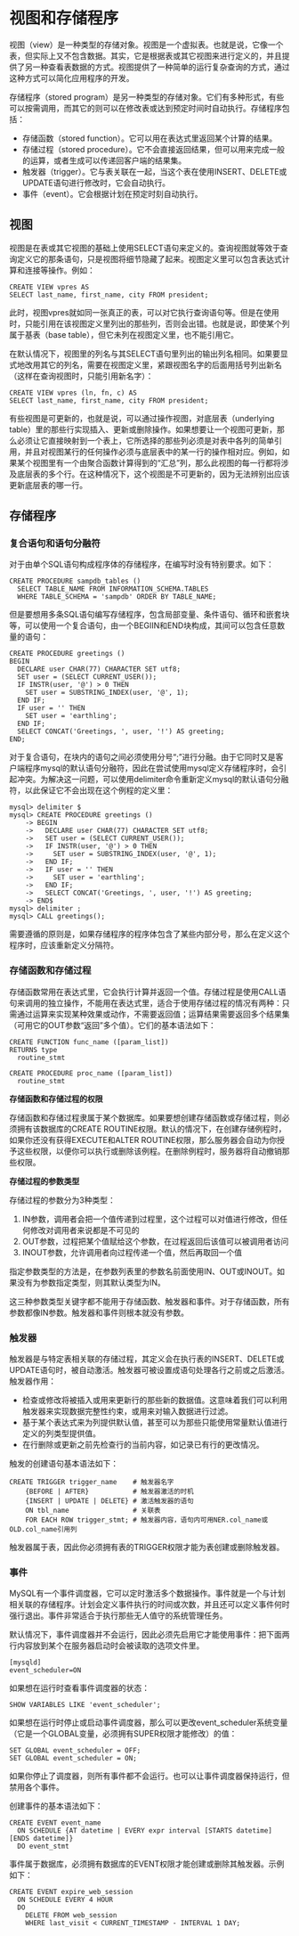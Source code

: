 # 视图和存储程序

视图（view）是一种类型的存储对象。视图是一个虚拟表。也就是说，它像一个表，但实际上又不包含数据。其实，它是根据表或其它视图来进行定义的，并且提供了另一种查看表数据的方式。视图提供了一种简单的运行复杂查询的方式，通过这种方式可以简化应用程序的开发。

存储程序（stored program）是另一种类型的存储对象。它们有多种形式，有些可以按需调用，而其它的则可以在修改表或达到预定时间时自动执行。存储程序包括：
- 存储函数（stored function）。它可以用在表达式里返回某个计算的结果。
- 存储过程（stored procedure）。它不会直接返回结果，但可以用来完成一般的运算，或者生成可以传递回客户端的结果集。
- 触发器（trigger）。它与表关联在一起，当这个表在使用INSERT、DELETE或UPDATE语句进行修改时，它会自动执行。
- 事件（event）。它会根据计划在预定时刻自动执行。


## 视图

视图是在表或其它视图的基础上使用SELECT语句来定义的。查询视图就等效于查询定义它的那条语句，只是视图将细节隐藏了起来。视图定义里可以包含表达式计算和连接等操作。例如：

````
CREATE VIEW vpres AS
SELECT last_name, first_name, city FROM president;
````

此时，视图vpres就如同一张真正的表，可以对它执行查询语句等。但是在使用时，只能引用在该视图定义里列出的那些列，否则会出错。也就是说，即使某个列属于基表（base table），但它未列在视图定义里，也不能引用它。

在默认情况下，视图里的列名与其SELECT语句里列出的输出列名相同。如果要显式地改用其它的列名，需要在视图定义里，紧跟视图名字的后面用括号列出新名（这样在查询视图时，只能引用新名字）：

````
CREATE VIEW vpres (ln, fn, c) AS
SELECT last_name, first_name, city FROM president;
````

有些视图是可更新的，也就是说，可以通过操作视图，对底层表（underlying table）里的那些行实现插入、更新或删除操作。如果想要让一个视图可更新，那么必须让它直接映射到一个表上，它所选择的那些列必须是对表中各列的简单引用，并且对视图某行的任何操作必须与底层表中的某一行的操作相对应。例如，如果某个视图里有一个由聚合函数计算得到的“汇总”列，那么此视图的每一行都将涉及底层表的多个行。在这种情况下，这个视图是不可更新的，因为无法辨别出应该更新底层表的哪一行。


## 存储程序

### 复合语句和语句分融符

对于由单个SQL语句构成程序体的存储程序，在编写时没有特别要求。如下：

````
CREATE PROCEDURE sampdb_tables ()
  SELECT TABLE_NAME FROM INFORMATION_SCHEMA.TABLES
  WHERE TABLE_SCHEMA = 'sampdb' ORDER BY TABLE_NAME;
````

但是要想用多条SQL语句编写存储程序，包含局部变量、条件语句、循环和嵌套块等，可以使用一个复合语句，由一个BEGIIN和END块构成，其间可以包含任意数量的语句：

````
CREATE PROCEDURE greetings ()
BEGIN
  DECLARE user CHAR(77) CHARACTER SET utf8;
  SET user = (SELECT CURRENT_USER());
  IF INSTR(user, '@') > 0 THEN
    SET user = SUBSTRING_INDEX(user, '@', 1);
  END IF;
  IF user = '' THEN
    SET user = 'earthling';
  END IF;
  SELECT CONCAT('Greetings, ', user, '!') AS greeting;
END;
````

对于复合语句，在块内的语句之间必须使用分号“;”进行分融。由于它同时又是客户端程序mysql的默认语句分融符，因此在尝试使用mysql定义存储程序时，会引起冲突。为解决这一问题，可以使用delimiter命令重新定义mysql的默认语句分融符，以此保证它不会出现在这个例程的定义里：

````
mysql> delimiter $
mysql> CREATE PROCEDURE greetings ()
    -> BEGIN
    ->   DECLARE user CHAR(77) CHARACTER SET utf8;
    ->   SET user = (SELECT CURRENT_USER());
    ->   IF INSTR(user, '@') > 0 THEN
    ->     SET user = SUBSTRING_INDEX(user, '@', 1);
    ->   END IF;
    ->   IF user = '' THEN
    ->     SET user = 'earthling';
    ->   END IF;
    ->   SELECT CONCAT('Greetings, ', user, '!') AS greeting;
    -> END$
mysql> delimiter ;
mysql> CALL greetings();
````

需要遵循的原则是，如果存储程序的程序体包含了某些内部分号，那么在定义这个程序时，应该重新定义分隔符。


### 存储函数和存储过程

存储函数常用在表达式里，它会执行计算并返回一个值。存储过程是使用CALL语句来调用的独立操作，不能用在表达式里，适合于使用存储过程的情况有两种：只需通过运算来实现某种效果或动作，不需要返回值；运算结果需要返回多个结果集（可用它的OUT参数“返回”多个值）。它们的基本语法如下：

````
CREATE FUNCTION func_name ([param_list])
RETURNS type
  routine_stmt

CREATE PROCEDURE proc_name ([param_list])
  routine_stmt
````

**存储函数和存储过程的权限**

存储函数和存储过程隶属于某个数据库。如果要想创建存储函数或存储过程，则必须拥有该数据库的CREATE ROUTINE权限。默认的情况下，在创建存储例程时，如果你还没有获得EXECUTE和ALTER ROUTINE权限，那么服务器会自动为你授予这些权限，以便你可以执行或删除该例程。在删除例程时，服务器将自动撤销那些权限。

**存储过程的参数类型**

存储过程的参数分为3种类型：
1. IN参数，调用者会把一个值传递到过程里，这个过程可以对值进行修改，但任何修改对调用者来说都是不可见的
2. OUT参数，过程把某个值赋给这个参数，在过程返回后该值可以被调用者访问
3. INOUT参数，允许调用者向过程传递一个值，然后再取回一个值

指定参数类型的方法是，在参数列表里的参数名前面使用IN、OUT或INOUT。如果没有为参数指定类型，则其默认类型为IN。

这三种参数类型关键字都不能用于存储函数、触发器和事件。对于存储函数，所有参数都像IN参数。触发器和事件则根本就没有参数。



### 触发器

触发器是与特定表相关联的存储过程，其定义会在执行表的INSERT、DELETE或UPDATE语句时，被自动激活。触发器可被设置成语句处理各行之前或之后激活。触发器作用：

- 检查或修改将被插入或用来更新行的那些新的数据值。这意味着我们可以利用触发器来实现数据完整性约束，或用来对输入数据进行过滤。
- 基于某个表达式来为列提供默认值，甚至可以为那些只能使用常量默认值进行定义的列类型提供值。
- 在行删除或更新之前先检查行的当前内容，如记录已有行的更改情况。

触发的创建语句基本语法如下：

````
CREATE TRIGGER trigger_name    # 触发器名字
    {BEFORE | AFTER}           # 触发器激活的时机
    {INSERT | UPDATE | DELETE} # 激活触发器的语句
    ON tbl_name                # 关联表
    FOR EACH ROW trigger_stmt; # 触发器内容，语句内可用NER.col_name或OLD.col_name引用列
````

触发器属于表，因此你必须拥有表的TRIGGER权限才能为表创建或删除触发器。


### 事件

MySQL有一个事件调度器，它可以定时激活多个数据操作。事件就是一个与计划相关联的存储程序。计划会定义事件执行的时间或次数，并且还可以定义事件何时强行退出。事件非常适合于执行那些无人值守的系统管理任务。

默认情况下，事件调度器并不会运行，因此必须先启用它才能使用事件：把下面两行内容放到某个在服务器启动时会被读取的选项文件里。

````
[mysqld]
event_scheduler=ON
````

如果想在运行时查看事件调度器的状态：

    SHOW VARIABLES LIKE 'event_scheduler';

如果想在运行时停止或启动事件调度器，那么可以更改event_scheduler系统变量（它是一个GLOBAL变量，必须拥有SUPER权限才能修改）的值：

    SET GLOBAL event_scheduler = OFF;
    SET GLOBAL event_scheduler = ON;

如果你停止了调度器，则所有事件都不会运行。也可以让事件调度器保持运行，但禁用各个事件。

创建事件的基本语法如下：

````
CREATE EVENT event_name
  ON SCHEDULE {AT datetime | EVERY expr interval [STARTS datetime] [ENDS datetime]}
  DO event_stmt
````

事件属于数据库，必须拥有数据库的EVENT权限才能创建或删除其触发器。示例如下：

````
CREATE EVENT expire_web_session
  ON SCHEDULE EVERY 4 HOUR
  DO
    DELETE FROM web_session
    WHERE last_visit < CURRENT_TIMESTAMP - INTERVAL 1 DAY;
````

